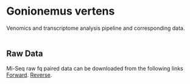 # Gonionemus vertens
Venomics and transcriptome analysis pipeline and corresponding data. <br><br>

## Raw Data
Mi-Seq raw fq paired data can be downloaded from the following links
<a href="https://drive.google.com/drive/folders/167YjEY6aDBUV8yjj3kig6dJXio9BR-vX" target="_blank">Forward</a>.
<a href="https://drive.google.com/drive/folders/167YjEY6aDBUV8yjj3kig6dJXio9BR-vX" target="_blank">Reverse</a>.
